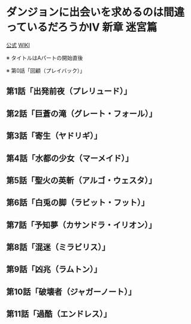 # ダンジョンに出会いを求めるのは間違っているだろうかⅣ 新章 迷宮篇

[公式](https://danmachi.com/) 
[WIKI](https://ja.wikipedia.org/wiki/%E3%83%80%E3%83%B3%E3%82%B8%E3%83%A7%E3%83%B3%E3%81%AB%E5%87%BA%E4%BC%9A%E3%81%84%E3%82%92%E6%B1%82%E3%82%81%E3%82%8B%E3%81%AE%E3%81%AF%E9%96%93%E9%81%95%E3%81%A3%E3%81%A6%E3%81%84%E3%82%8B%E3%81%A0%E3%82%8D%E3%81%86%E3%81%8B_(%E3%82%A2%E3%83%8B%E3%83%A1)) 

※ タイトルはAパートの開始直後

※ 第0話「回顧（プレイバック）」

## 第1話「出発前夜（プレリュード）」

## 第2話「巨蒼の滝（グレート・フォール）」

## 第3話「寄生（ヤドリギ）」

## 第4話「水都の少女（マーメイド）」

## 第5話「聖火の英斬（アルゴ・ウェスタ）」

## 第6話「白兎の脚（ラビット・フット）」

## 第7話「予知夢（カサンドラ・イリオン）」

## 第8話「混迷（ミラビリス）」

## 第9話「凶兆（ラムトン）」

## 第10話「破壊者（ジャガーノート）」

## 第11話「過酷（エンドレス）」
